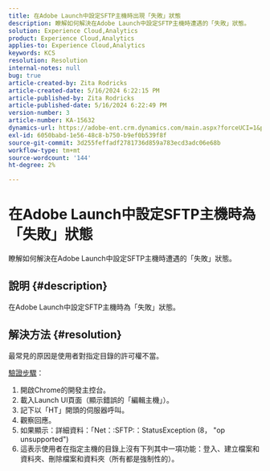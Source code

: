 ```yaml
---
title: 在Adobe Launch中設定SFTP主機時出現「失敗」狀態
description: 瞭解如何解決在Adobe Launch中設定SFTP主機時遭遇的「失敗」狀態。
solution: Experience Cloud,Analytics
product: Experience Cloud,Analytics
applies-to: Experience Cloud,Analytics
keywords: KCS
resolution: Resolution
internal-notes: null
bug: true
article-created-by: Zita Rodricks
article-created-date: 5/16/2024 6:22:15 PM
article-published-by: Zita Rodricks
article-published-date: 5/16/2024 6:22:49 PM
version-number: 3
article-number: KA-15632
dynamics-url: https://adobe-ent.crm.dynamics.com/main.aspx?forceUCI=1&pagetype=entityrecord&etn=knowledgearticle&id=25bf4537-b113-ef11-9f89-6045bd0298d4
exl-id: 6050babd-1e56-48c8-b750-b9ef0b539f8f
source-git-commit: 3d255feffadf2781736d859a783ecd3adc06e68b
workflow-type: tm+mt
source-wordcount: '144'
ht-degree: 2%

---
```


# 在Adobe Launch中設定SFTP主機時為「失敗」狀態


瞭解如何解決在Adobe Launch中設定SFTP主機時遭遇的「失敗」狀態。

## 說明 {#description}


在Adobe Launch中設定SFTP主機時為「失敗」狀態。


## 解決方法 {#resolution}


最常見的原因是使用者對指定目錄的許可權不當。

<u>驗證步驟</u>：

1. 開啟Chrome的開發主控台。
2. 載入Launch UI頁面（顯示錯誤的「編輯主機」）。
3. 記下以「HT」開頭的伺服器呼叫。
4. 觀察回應。
5. 如果顯示：詳細資料：「Net：:SFTP:：StatusException (8， &quot;op unsupported&quot;)
6. 這表示使用者在指定主機的目錄上沒有下列其中一項功能：登入、建立檔案和資料夾、刪除檔案和資料夾（所有都是強制性的）。
